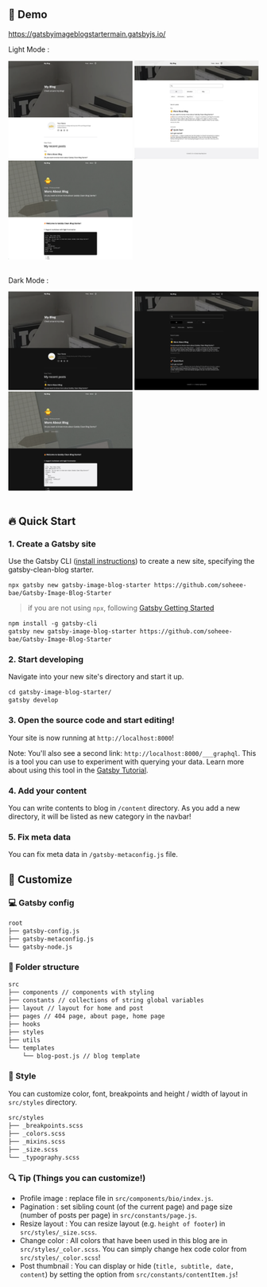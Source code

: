 ## :eyes: Demo

https://gatsbyimageblogstartermain.gatsbyjs.io/

Light Mode :

<div>
  <img src="./assets/readMe/lightMode_1.png" width="250" />
  <img src="./assets/readMe/lightMode_3.png" width="250" />
  <img src="./assets/readMe/lightMode_4.png" width="250" />
</div>

<br />

Dark Mode :

<div>
  <img src="./assets/readMe/darkMode_2.png" width="250"/>
  <img src="./assets/readMe/darkMode_1.png" width="250" />
  <img src="./assets/readMe/darkMode_3.png" width="250" />
</div>
<br/>

## :fire: Quick Start

### 1. Create a Gatsby site

Use the Gatsby CLI ([install instructions](https://www.gatsbyjs.com/docs/tutorial/part-0/#gatsby-cli)) to create a new site, specifying the gatsby-clean-blog starter.

```
npx gatsby new gatsby-image-blog-starter https://github.com/soheee-bae/Gatsby-Image-Blog-Starter
```

> if you are not using `npx`, following [Gatsby Getting Started](https://www.gatsbyjs.com/docs/quick-start/)

```
npm install -g gatsby-cli
gatsby new gatsby-image-blog-starter https://github.com/soheee-bae/Gatsby-Image-Blog-Starter
```

### 2. Start developing

Navigate into your new site's directory and start it up.

```
cd gatsby-image-blog-starter/
gatsby develop
```

### 3. Open the source code and start editing!

Your site is now running at `http://localhost:8000`!

Note: You'll also see a second link: `http://localhost:8000/___graphql`. This is a tool you can use to experiment with querying your data. Learn more about using this tool in the [Gatsby Tutorial](https://www.gatsbyjs.com/docs/tutorial/part-4/#use-graphiql-to-explore-the-data-layer-and-write-graphql-queries).

### 4. Add your content

You can write contents to blog in `/content` directory.
As you add a new directory, it will be listed as new category in the navbar!

### 5. Fix meta data

You can fix meta data in `/gatsby-metaconfig.js` file.

## :yellow_heart: Customize

### :computer: Gatsby config

```
root
├── gatsby-config.js
├── gatsby-metaconfig.js
└── gatsby-node.js
```

### :file_folder: Folder structure

```
src
├── components // components with styling
├── constants // collections of string global variables
├── layout // layout for home and post
├── pages // 404 page, about page, home page
├── hooks
├── styles
├── utils
└── templates
    └── blog-post.js // blog template
```

### :art: Style

You can customize color, font, breakpoints and height / width of layout in `src/styles` directory.

```
src/styles
├── _breakpoints.scss
├── _colors.scss
├── _mixins.scss
├── _size.scss
└── _typography.scss
```

### :mag: Tip (Things you can customize!)

- Profile image : replace file in `src/components/bio/index.js`.
- Pagination : set sibling count (of the current page) and page size (number of posts per page) in `src/constants/page.js`.
- Resize layout : You can resize layout (e.g. `height of footer`) in `src/styles/_size.scss`.
- Change color : All colors that have been used in this blog are in `src/styles/_color.scss`. You can simply change hex code color from `src/styles/_color.scss`!
- Post thumbnail : You can display or hide (`title, subtitle, date, content`) by setting the option from `src/constants/contentItem.js`!
